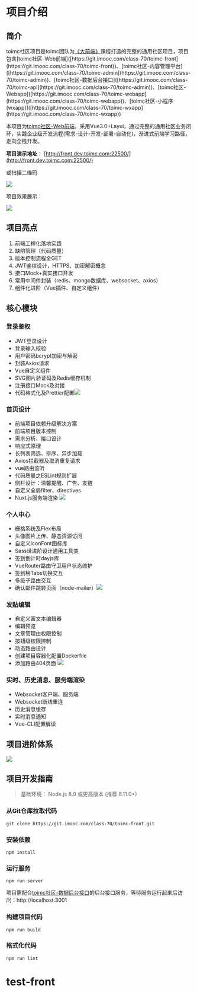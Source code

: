 # 项目介绍

## 简介

toimc社区项目是toimc团队为[《大前端》]([https://class.imooc.com/sale/webfullstack?mc_marking=1eb5ce0be2ada8da4a6387b391f00b92&mc_channel=syzcjj1](https://class.imooc.com/sale/webfullstack?mc_marking=1eb5ce0be2ada8da4a6387b391f00b92&mc_channel=syzcjj1))课程打造的完整的通用社区项目，项目包含[toimc社区-Web前端]([https://git.imooc.com/class-70/toimc-front](https://git.imooc.com/class-70/toimc-front))、[toimc社区-内容管理平台]([https://git.imooc.com/class-70/toimc-admin](https://git.imooc.com/class-70/toimc-admin))、[toimc社区-数据后台接口]([https://git.imooc.com/class-70/toimc-api](https://git.imooc.com/class-70/toimc-admin))、[toimc社区-Webapp]([https://git.imooc.com/class-70/toimc-webapp](https://git.imooc.com/class-70/toimc-webapp))、[toimc社区-小程序(wxapp)]([https://git.imooc.com/class-70/toimc-wxapp](https://git.imooc.com/class-70/toimc-wxapp))

本项目为[toimc社区-Web前端]([https://git.imooc.com/class-70/toimc-front](https://git.imooc.com/class-70/toimc-front))，采用Vue3.0+Layui，通过完整的通用社区业务闭环，实践企业级开发流程(需求-设计-开发-部署-自动化)，渐进式前端学习路径，走向全栈开发。



**项目演示地址**： [http://front.dev.toimc.com:22500/](http://front.dev.toimc.com:22500/)  

或扫描二维码

![](http://img.windrise.com.cn/562c0cf7-2e1c-408c-874e-3540a694cd5b.png)

项目效果展示：

![](http://img.windrise.com.cn/107f4695-b11f-4421-a936-8ff61ae71f3d.png)



## 项目亮点

1. 前端工程化落地实践
2. 缺陷管理（代码质量）
3. 版本控制流程全GET
4. JWT鉴权设计，HTTPS、加密解密概念
5. 接口Mock+真实接口开发
6. 常用中间件封装（redis、mongo数据库、websocket、axios）
7. 组件化进阶（Vue插件、自定义组件）



## 核心模块

### 登录鉴权

* JWT登录设计
* 登录输入校验
* 用户密码bcrypt加密与解密
* 封装Axios请求
* Vue自定义组件
* SVG图片验证码及Redis缓存机制
* 注册接口Mock及对接
* 代码格式化及Prettier配置![](http://img.windrise.com.cn/abbdd643-c6df-470c-ada4-1c2ba179e257.jpg)



### 首页设计

* 前端项目依赖升级解决方案
* 前端项目版本控制
* 需求分析、接口设计
* 响应式原理
* 长列表筛选、排序、异步加载
* Axios拦截器及取消重复请求
* vue路由监听
* 代码质量之ESLint规则扩展
* 侧栏设计：温馨提醒、广告、友链
* 自定义全局filter、directives
* Nuxt.js服务端渲染
  ![](http://img.windrise.com.cn/107f4695-b11f-4421-a936-8ff61ae71f3d.png)



### 个人中心

* 栅格系统及Flex布局
* 头像图片上传、静态资源访问
* 自定义IconFont图标库
* Sass译进阶设计通用工具类
* 签到倒计时dayjs库
* VueRouter路由守卫用户状态维护
* 签到榜Tabs切换交互
* 多级子路由交互
* 确认邮件跳转页面（node-mailer）![](http://img.windrise.com.cn/d81e94c3-5375-4af1-a660-ee82493ed79f.jpg)



### 发贴编辑

* 自定义富文本编辑器
* 编辑预览
* 文章管理由权限控制
* 按钮级权限控制
* 动态路由设计
* 创建项目容器化配置Dockerfile
* 添加路由404页面
  ![](http://img.windrise.com.cn/4b2d49f1-dbe1-437b-91c6-30ac54338d0e.jpg)



### 实时、历史消息、服务端渲染

* Websocket客户端、服务端
* Websocket断线重连
* 历史消息缓存
* 实时消息通知
* Vue-CLI配置解读



## 项目进阶体系

![](http://img.windrise.com.cn/7598b4d5-a68b-4753-b2eb-db76f2d23715.png)



## 项目开发指南

> 基础环境： Node.js 8.9 或更高版本 (推荐 8.11.0+)

### 从Git仓库拉取代码 

```
git clone https://git.imooc.com/class-70/toimc-front.git
```

### 安装依赖

```
npm install
```

### 运行服务

```
npm run server
```

项目需配合[toimc社区-数据后台接口]([https://git.imooc.com/class-70/toimc-api](https://git.imooc.com/class-70/toimc-admin))的后台接口服务，等待服务运行起来后访问：http://localhost:3001

### 构建项目代码

```
npm run build
```

### 格式化代码

```
npm run lint
```
# test-front
